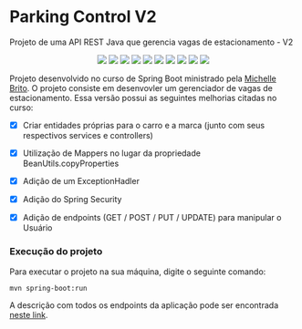 # Parking Control V2
Projeto de uma API REST Java que gerencia vagas de estacionamento - V2

<p align="center">
    <a alt="Java">
          <img src="https://img.shields.io/badge/Java-v17-blue.svg" />
    </a>
    <a alt="Spring Boot">
        <img src="https://img.shields.io/badge/Spring_Boot-v3.1.0-red.svg" />
    </a>
    <a alt="Spring Security">
        <img src="https://img.shields.io/badge/Spring_Security-v5.3.1-blueviolet.svg" />
    </a>
  <a alt="Maven">
        <img src="https://img.shields.io/badge/Maven-v3.1.1-orange.svg" />
  </a>
    <a alt="JPA">
        <img src="https://img.shields.io/badge/JPA-v3.1.0-brightgreen.svg" />
    </a>
     <a alt="Validation">
        <img src="https://img.shields.io/badge/Validation-v3.0.2-red.svg" />
  </a>
     <a alt="Model Mapper">
        <img src="https://img.shields.io/badge/Model_Mapper-v3.1.1-orange.svg" />
  </a>
  <a alt="Lombok">
          <img src="https://img.shields.io/badge/Lombok-v1.18.20.0-blue.svg" />
    </a>
    <a alt="MySql">
        <img src="https://img.shields.io/badge/MySql-v2.1.214-brightgreen.svg" />
    </a>
     <a alt="JUnit">
        <img src="https://img.shields.io/badge/JUnit-v4.13.2-red.svg" />
    </a>
</p>


Projeto desenvolvido no curso de Spring Boot ministrado pela [Michelle Brito](https://github.com/MichelliBrito). O projeto consiste em desenvovler um gerenciador de vagas de estacionamento. Essa versão possui as seguintes melhorias citadas no curso:


- [x] Criar entidades próprias para o carro e a marca (junto com seus respectivos services e controllers)

- [x] Utilização de Mappers no lugar da propriedade BeanUtils.copyProperties

- [x] Adição de um ExceptionHadler

- [x] Adição do Spring Security

- [x] Adição de endpoints (GET / POST / PUT / UPDATE) para manipular o Usuário 



### Execução do projeto

Para executar o projeto na sua máquina, digite o seguinte comando:
```
mvn spring-boot:run 
```

A descrição com todos os endpoints da aplicação pode ser encontrada [neste link](https://documenter.getpostman.com/view/18686677/UVeNm2nE).
